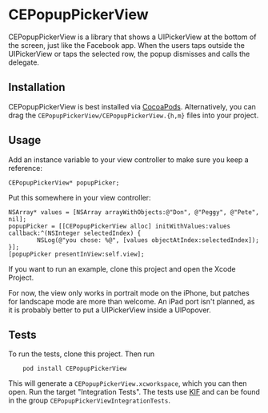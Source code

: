 CEPopupPickerView
=============

CEPopupPickerView is a library that shows a UIPickerView at the bottom of the
screen, just like the Facebook app. When the users taps outside the UIPickerView
or taps the selected row, the popup dismisses and calls the delegate.

Installation
------------

CEPopupPickerView is best installed via [CocoaPods](https://github.com/CocoaPods/CocoaPods). Alternatively, you can drag the `CEPopupPickerView/CEPopupPickerView.{h,m}` files into your project.

Usage
-----

Add an instance variable to your view controller to make sure you keep a
reference:

    CEPopupPickerView* popupPicker;

Put this somewhere in your view controller:

    NSArray* values = [NSArray arrayWithObjects:@"Don", @"Peggy", @"Pete", nil];
    popupPicker = [[CEPopupPickerView alloc] initWithValues:values callback:^(NSInteger selectedIndex) {
            NSLog(@"you chose: %@", [values objectAtIndex:selectedIndex]);
    }];
    [popupPicker presentInView:self.view];

If you want to run an example, clone this project and open the Xcode Project.

For now, the view only works in portrait mode on the iPhone, but patches for landscape mode are more than welcome. An iPad port isn't planned, as it is probably better to put a UIPickerView inside a UIPopover.

Tests
-----

To run the tests, clone this project. Then run 

        pod install CEPopupPickerView

This will generate a `CEPopupPickerView.xcworkspace`, which you can then open.
Run the target "Integration Tests". 
The tests use [KIF](https://github.com/square/KIF) and can be found in the group
`CEPopupPickerViewIntegrationTests`.

